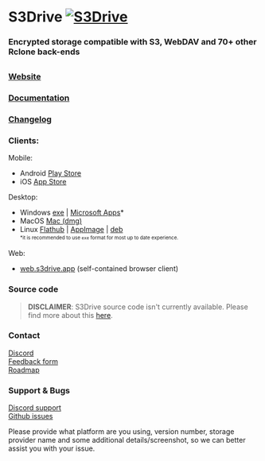 # S3Drive [![S3Drive](https://web.s3drive.app/assets/assets/logos/logo_42.png)](https://s3drive.app/)

### Encrypted storage compatible with S3, WebDAV and 70+ other Rclone back-ends

<div style="margin-top: 30px;"></div>

### <a href="https://s3drive.app">Website</a><br>
### <a href="https://docs.s3drive.app">Documentation</a><br>
### <a href="https://s3drive.app/changelog">Changelog</a><br>

### Clients:

Mobile:
- Android <a href="https://play.google.com/store/apps/details?id=com.s3.drive.file.explorer.storage.cloud.manager">Play Store</a>
- iOS <a href="https://apps.apple.com/us/app/s3drive-cloud-storage/id6738086033">App Store</a><br>

Desktop:
- Windows <a href="https://docs.s3drive.app/install/#windows">exe</a> | <a href="https://apps.microsoft.com/store/detail/s3drive-cloud-storage/9NX2DN9Q37NS">Microsoft Apps</a>*
- MacOS <a href="https://docs.s3drive.app/install/#macos">Mac (dmg)</a>
- Linux <a href="https://flathub.org/en-GB/apps/io.kapsa.drive">Flathub</a> | <a href="https://docs.s3drive.app/install/#appimage">AppImage</a> | <a href="https://docs.s3drive.app/install/#deb-package">deb</a><br>
<sup><sub>*it is recommended to use `exe` format for most up to date experience.</sub></sup><br>

Web:
- <a href="https://web.s3drive.app">web.s3drive.app</a> (self-contained browser client)

### Source code
> **DISCLAIMER**: S3Drive source code isn't currently available. Please find more about this [here](https://s3drive.app/faq?q=opensource).
### Contact
<a href="https://discord.gg/YvxvypRqCu">Discord</a><br>
<a href="https://s3drive.app/feedback">Feedback form</a><br>
<a href="https://s3drive.app/roadmap">Roadmap</a>

### Support & Bugs
[Discord support](https://discord.gg/YvxvypRqCu)<br>
[Github issues](https://github.com/s3drive/app/issues)<br>

Please provide what platform are you using, version number, storage provider name and some additional details/screenshot, so we can better assist you with your issue.
